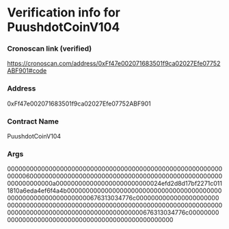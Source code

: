 # Verification info for PuushdotCoinV104

### Cronoscan link (verified)
https://cronoscan.com/address/0xFf47e002071683501f9ca02027Efe07752ABF901#code

### Address
0xFf47e002071683501f9ca02027Efe07752ABF901

### Contract Name
PuushdotCoinV104

### Args
000000000000000000000000000000000000000000000000000000000000006000000000000000000000000000000000000000000000000000000000000000a0000000000000000000000000024efd2d8d17bf2271c0111810a6eda4ef6f4a4b000000000000000000000000000000000000000000000000000000000000000676313034776c0000000000000000000000000000000000000000000000000000000000000000000000000000000000000000000000000000000000000000000676313034776c0000000000000000000000000000000000000000000000000000

